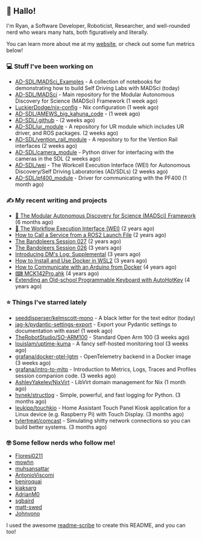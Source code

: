 ## 👋 Hallo!

I'm Ryan, a Software Developer, Roboticist, Researcher, and well-rounded nerd who wears many hats, both figuratively and literally.

You can learn more about me at my [website](https://ryandlewis.dev), or check out some fun metrics below!

### 💻 Stuff I've been working on

- [AD-SDL/MADSci_Examples](https://github.com/AD-SDL/MADSci_Examples) - A collection of notebooks for demonstrating how to build Self Driving Labs with MADSci (today)
- [AD-SDL/MADSci](https://github.com/AD-SDL/MADSci) - Main repository for the Modular Autonomous Discovery for Science (MADSci) Framework (1 week ago)
- [LuckierDodge/nix-config](https://github.com/LuckierDodge/nix-config) - Nix configuration (1 week ago)
- [AD-SDL/AMEWS_big_kahuna_code](https://github.com/AD-SDL/AMEWS_big_kahuna_code) -  (1 week ago)
- [AD-SDL/.github](https://github.com/AD-SDL/.github) -  (2 weeks ago)
- [AD-SDL/ur_module](https://github.com/AD-SDL/ur_module) - A repository for UR module which includes UR driver, and ROS packages. (2 weeks ago)
- [AD-SDL/vention_rail_module](https://github.com/AD-SDL/vention_rail_module) - A repository to for the Vention Rail interfaces (2 weeks ago)
- [AD-SDL/camera_module](https://github.com/AD-SDL/camera_module) - Python driver for interfacing with the cameras in the SDL (2 weeks ago)
- [AD-SDL/wei](https://github.com/AD-SDL/wei) - The Workcell Execution Interface (WEI) for Autonomous Discovery/Self Driving Laboratories (AD/SDLs) (2 weeks ago)
- [AD-SDL/pf400_module](https://github.com/AD-SDL/pf400_module) - Driver for communicating with the PF400  (1 month ago)

### ✍ My recent writing and projects

- [🦑 The Modular Autonomous Discovery for Science (MADSci) Framework](https://ryandlewis.dev/projects/madsci/) (6 months ago)
- [🧪 The Workflow Execution Interface (WEI)](https://ryandlewis.dev/projects/wei/) (2 years ago)
- [How to Call a Service from a ROS2 Launch File](https://ryandlewis.dev/posts/callserviceinros2launch/) (2 years ago)
- [The Bandoleers Session 027](https://ryandlewis.dev/posts/ttrpg/thebandoleers027/) (2 years ago)
- [The Bandoleers Session 026](https://ryandlewis.dev/posts/ttrpg/thebandoleers026/) (3 years ago)
- [Introducing DM&#39;s Log: Supplemental](https://ryandlewis.dev/posts/ttrpg/introducingdmslog/) (3 years ago)
- [How to Install and Use Docker in WSL2](https://ryandlewis.dev/posts/howtowsldocker/) (3 years ago)
- [How to Communicate with an Arduino from Docker](https://ryandlewis.dev/posts/howtoarduinodocker/) (4 years ago)
- [⌨ MCK142Pro.ahk](https://ryandlewis.dev/projects/mck142pro/) (4 years ago)
- [Extending an Old-school Programmable Keyboard with AutoHotKey](https://ryandlewis.dev/posts/mck142pro/) (4 years ago)

### ⭐ Things I've starred lately

- [seeddisperser/kelmscott-mono](https://github.com/seeddisperser/kelmscott-mono) - A black letter for the text editor (today)
- [jag-k/pydantic-settings-export](https://github.com/jag-k/pydantic-settings-export) - Export your Pydantic settings to documentation with ease! (1 week ago)
- [TheRobotStudio/SO-ARM100](https://github.com/TheRobotStudio/SO-ARM100) - Standard Open Arm 100 (3 weeks ago)
- [louislam/uptime-kuma](https://github.com/louislam/uptime-kuma) - A fancy self-hosted monitoring tool (3 weeks ago)
- [grafana/docker-otel-lgtm](https://github.com/grafana/docker-otel-lgtm) - OpenTelemetry backend in a Docker image (3 weeks ago)
- [grafana/intro-to-mltp](https://github.com/grafana/intro-to-mltp) - Introduction to Metrics, Logs, Traces and Profiles session companion code. (3 weeks ago)
- [AshleyYakeley/NixVirt](https://github.com/AshleyYakeley/NixVirt) - LibVirt domain management for Nix (1 month ago)
- [hynek/structlog](https://github.com/hynek/structlog) - Simple, powerful, and fast logging for Python. (3 months ago)
- [leukipp/touchkio](https://github.com/leukipp/touchkio) - Home Assistant Touch Panel Kiosk application for a Linux device (e.g. Raspberry Pi) with Touch Display. (3 months ago)
- [tylertreat/comcast](https://github.com/tylertreat/comcast) - Simulating shitty network connections so you can build better systems. (3 months ago)

### 🤓 Some fellow nerds who follow me!

- [Floresi0211](https://github.com/Floresi0211)
- [mowhn](https://github.com/mowhn)
- [muhsansattar](https://github.com/muhsansattar)
- [AntonioViscomi](https://github.com/AntonioViscomi)
- [beniroquai](https://github.com/beniroquai)
- [kiaksarg](https://github.com/kiaksarg)
- [AdrianM0](https://github.com/AdrianM0)
- [sgbaird](https://github.com/sgbaird)
- [matt-swed](https://github.com/matt-swed)
- [Johnvono](https://github.com/Johnvono)

I used the awesome [readme-scribe](https://github.com/muesli/readme-scribe) to create this README, and you can too!
